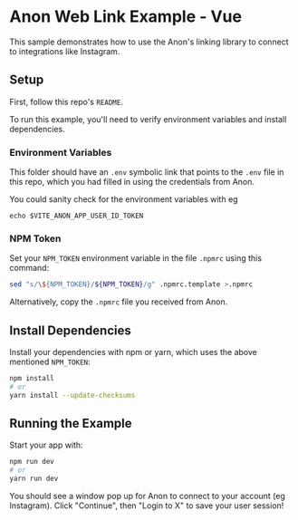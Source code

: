 # Anon Web Link Example - Vue

This sample demonstrates how to use the Anon's linking library to connect to integrations like Instagram.

## Setup

First, follow this repo's `README`.

To run this example, you'll need to verify environment variables and install dependencies.

### Environment Variables

This folder should have an `.env` symbolic link that points to the `.env` file in this repo, which you had filled in using the credentials from Anon.

You could sanity check for the environment variables with eg
```
echo $VITE_ANON_APP_USER_ID_TOKEN
```

### NPM Token

Set your `NPM_TOKEN` environment variable in the file `.npmrc` using this command:

```sh
sed "s/\${NPM_TOKEN}/${NPM_TOKEN}/g" .npmrc.template >.npmrc
```

Alternatively, copy the `.npmrc` file you received from Anon.

## Install Dependencies

Install your dependencies with npm or yarn, which uses the above mentioned `NPM_TOKEN`:

```sh
npm install
# or
yarn install --update-checksums
```

## Running the Example

Start your app with:

```sh
npm run dev
# or
yarn run dev
```

You should see a window pop up for Anon to connect to your account (eg Instagram). Click "Continue", then "Login to X" to save your user session!
